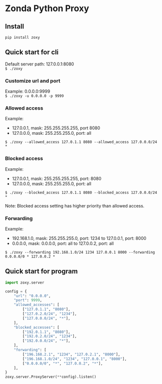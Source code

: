 # Zonda Python Proxy

## Install

`pip install zoxy`

## Quick start for cli

Default server path: 127.0.0.1:8080  
`$ ./zoxy`

### Customize url and port

Example: 0.0.0.0:9999  
`$ ./zoxy -u 0.0.0.0 -p 9999`

### Allowed access

Example:

* 127.0.0.1, mask: 255.255.255.255, port 8080
* 127.0.0.0, mask: 255.255.255.0, port: all

`$ ./zoxy --allowed_access 127.0.1.1 8080 --allowed_access 127.0.0.0/24 *`

### Blocked access

Example:

* 127.0.0.1, mask: 255.255.255.255, port: 8080
* 127.0.0.0, mask: 255.255.255.0, port: all

`$ ./zoxy --blocked_access 127.0.1.1 8080 --blocked_access 127.0.0.0/24 *`

Note: Blocked access setting has higher priority than allowed access.  

### Forwarding

Example:

* 192.168.1.0, mask: 255.255.255.0, port: 1234 to 127.0.0.1, port: 8000
* 0.0.0.0, mask: 0.0.0.0, port: all to 127.0.0.2, port: all

`$ ./zoxy --forwarding 192.168.1.0/24 1234 127.0.0.1 8000 --forwarding 0.0.0.0/0 * 127.0.0.2 *`

## Quick start for program

```python
import zoxy.server

config = {
    "url": "0.0.0.0",
    "port": 9999,
    "allowed_accesses": [
        ["127.0.1.1", "8080"],
        ["127.0.2.0/24", "1234"],
        ["127.0.0.0/24", "*"],
    ],
    "blocked_accesses": [
        ["192.0.1.1", "8080"],
        ["192.0.2.0/24", "1234"],
        ["192.0.0.0/24", "*"],
    ],
    "forwarding": [
        ["196.168.2.1", "1234", "127.0.2.1", "8000"],
        ["196.168.1.0/24", "1234", "127.0.0.1", "8000"],
        ["0.0.0.0/0", "*", "127.0.0.2", "*"],
    ],
}
zoxy.server.ProxyServer(**config).listen()
```